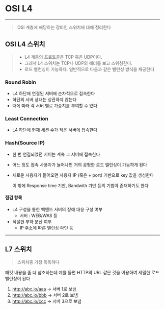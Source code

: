 # OSI L4

- - -
> OSI 계층에 해당하는 장비인 스위치에 대해 정리한다

## OSI L4 스위치

> * L4 계층의 프로토콜은 TCP 혹은 UDP이다.
> * 그래서 L4 스위치는 TCP나 UDP의 헤더를 보고 스위칭한다.
> * 로드 밸런싱이 가능하다. 일반적으로 다음과 같은 밸런싱 방식을 제공한다

### Round Robin

* L4 하단에 연결된 서버에 순차적으로 접속한다
* 하단의 서버 상태는 상관하지 않는다
* 때에 따라 각 서버 별로 가중치를 부여할 수 있다

### Least Connection

* L4 하단에 현재 세션 수가 적은 서버에 접속한다

### Hash(Source IP)

* 한 번 연결되었던 서버는 계속 그 서버에 접속한다
* 어느 정도 접속 사용자가 늘어나면 거의 공평한 로드 밸런싱이 가능하게 된다
* 새로운 사용자가 들어오면 사용자 IP (혹은 + port) 기반으로 key 값을 생성한다

    이 밖에 Response time 기반, Bandwith 기반 등의 기법이 존재하기도 한다

#### 점검 항목

* L4 구성을 통한 백앤드 서버의 장애 대응 구성 여부
    * 서버 : WEB/WAS 등
* 적절한 부하 분산 여부
    * IP 주소에 따른 밸런싱 확인 등

- - -

## L7 스위치

> 스위치중 가장 똑똑하다

패킷 내용을 좀 더 참조하는데 예를 들면 HTTP의 URL 같은 것을 이용하여 세밀한 로드 밸런싱이 된다
1. http://abc.io/aaa -> 서버 1로 보냄
2. http://abc.io/bbb -> 서버 2로 보냄
3. http://abc.io/ccc -> 서버 3으로 보냄
